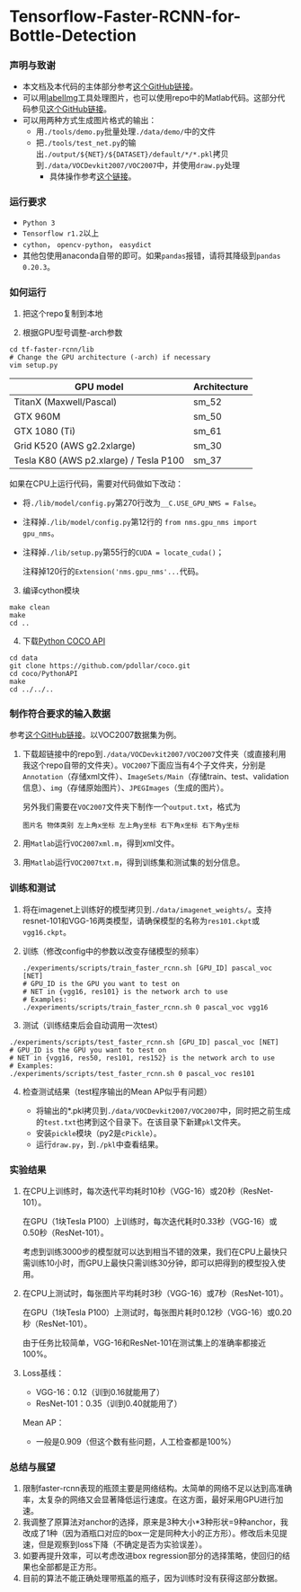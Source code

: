 # Tensorflow-Faster-RCNN-for-Bottle-Detection
### 声明与致谢

  - 本文档及本代码的主体部分参考[这个GitHub链接](https://github.com/endernewton/tf-faster-rcnn)。
  - 可以用[labelImg](https://github.com/tzutalin/labelImg )工具处理图片，也可以使用repo中的Matlab代码。这部分代码参见[这个GitHub链接](https://github.com/ruyiweicas/Creat_FRCNN_DataSet)。
  - 可以用两种方式生成图片格式的输出：
	  - 用`./tools/demo.py`批量处理`./data/demo/`中的文件
	  - 把`./tools/test_net.py`的输出`./output/${NET}/${DATASET}/default/*/*.pkl`拷贝到`./data/VOCDevkit2007/VOC2007`中，并使用`draw.py`处理
		  - 具体操作参考[这个链接](https://blog.csdn.net/majinlei121/article/details/78903537)。

### 运行要求

- `Python 3`
- `Tensorflow r1.2`以上
- `cython`， `opencv-python`， `easydict`
- 其他包使用anaconda自带的即可。如果`pandas`报错，请将其降级到`pandas 0.20.3`。

### 如何运行
1. 把这个repo复制到本地

2. 根据GPU型号调整-arch参数
  ```Shell
  cd tf-faster-rcnn/lib
  # Change the GPU architecture (-arch) if necessary
  vim setup.py
  ```

  | GPU model  | Architecture |
  | ------------- | ------------- |
  | TitanX (Maxwell/Pascal) | sm_52 |
  | GTX 960M | sm_50 |
  | GTX 1080 (Ti) | sm_61 |
  | Grid K520 (AWS g2.2xlarge) | sm_30 |
  | Tesla K80 (AWS p2.xlarge) / Tesla P100 | sm_37 |

  如果在CPU上运行代码，需要对代码做如下改动：

  - 将`./lib/model/config.py`第270行改为`__C.USE_GPU_NMS = False`。

  - 注释掉`./lib/model/config.py`第12行的 `from nms.gpu_nms import gpu_nms`。

  - 注释掉`./lib/setup.py`第55行的`CUDA = locate_cuda()`；

  	注释掉120行的`Extension('nms.gpu_nms'...`代码。

3. 编译cython模块

  ```Shell
  make clean
  make
  cd ..
  ```

4. 下载[Python COCO API](https://github.com/pdollar/coco)
  ```Shell
  cd data
  git clone https://github.com/pdollar/coco.git
  cd coco/PythonAPI
  make
  cd ../../..
  ```

### 制作符合要求的输入数据

参考[这个GitHub链接](https://github.com/ruyiweicas/Creat_FRCNN_DataSet)。以VOC2007数据集为例。

1. 下载超链接中的repo到`./data/VOCDevkit2007/VOC2007`文件夹（或直接利用我这个repo自带的文件夹）。`VOC2007`下面应当有4个子文件夹，分别是`Annotation`（存储xml文件）、`ImageSets/Main`（存储train、test、validation信息）、`img`（存储原始图片）、`JPEGImages`（生成的图片）。

	另外我们需要在`VOC2007`文件夹下制作一个`output.txt`，格式为

	```
	图片名 物体类别 左上角x坐标 左上角y坐标 右下角x坐标 右下角y坐标
	```

2. 用`Matlab`运行`VOC2007xml.m`，得到xml文件。

3. 用`Matlab`运行`VOC2007txt.m`，得到训练集和测试集的划分信息。

### 训练和测试

1. 将在imagenet上训练好的模型拷贝到`./data/imagenet_weights/`。支持resnet-101和VGG-16两类模型，请确保模型的名称为`res101.ckpt`或`vgg16.ckpt`。

2. 训练（修改config中的参数以改变存储模型的频率）

   ```Shell
   ./experiments/scripts/train_faster_rcnn.sh [GPU_ID] pascal_voc [NET]
   # GPU_ID is the GPU you want to test on
   # NET in {vgg16, res101} is the network arch to use
   # Examples:
   ./experiments/scripts/train_faster_rcnn.sh 0 pascal_voc vgg16
   ```

3. 测试（训练结束后会自动调用一次test）
  ```Shell
  ./experiments/scripts/test_faster_rcnn.sh [GPU_ID] pascal_voc [NET]
  # GPU_ID is the GPU you want to test on
  # NET in {vgg16, res50, res101, res152} is the network arch to use
  # Examples:
  ./experiments/scripts/test_faster_rcnn.sh 0 pascal_voc res101
  ```

4. 检查测试结果（test程序输出的Mean AP似乎有问题）

   - 将输出的*.pkl拷贝到`./data/VOCDevkit2007/VOC2007`中，同时把之前生成的`test.txt`也拷到这个目录下。在该目录下新建`pkl`文件夹。
   - 安装`pickle`模块（py2是`cPickle`）。
   - 运行`draw.py`，到`./pkl`中查看结果。

### 实验结果

1. 在CPU上训练时，每次迭代平均耗时10秒（VGG-16）或20秒（ResNet-101）。

	在GPU（1块Tesla P100）上训练时，每次迭代耗时0.33秒（VGG-16）或0.50秒（ResNet-101）。

	考虑到训练3000步的模型就可以达到相当不错的效果，我们在CPU上最快只需训练10小时，而GPU上最快只需训练30分钟，即可以把得到的模型投入使用。

2. 在CPU上测试时，每张图片平均耗时3秒（VGG-16）或7秒（ResNet-101）。

	在GPU（1块Tesla P100）上测试时，每张图片耗时0.12秒（VGG-16）或0.20秒（ResNet-101）。

	由于任务比较简单，VGG-16和ResNet-101在测试集上的准确率都接近100%。

3. Loss基线：

	- VGG-16：0.12（训到0.16就能用了）
	- ResNet-101：0.35（训到0.40就能用了）

	Mean AP：

	- 一般是0.909（但这个数有些问题，人工检查都是100%）

### 总结与展望

1. 限制faster-rcnn表现的瓶颈主要是网络结构。太简单的网络不足以达到高准确率，太复杂的网络又会显著降低运行速度。在这方面，最好采用GPU进行加速。
2. 我调整了原算法对anchor的选择，原来是3种大小*3种形状=9种anchor，我改成了1种（因为酒瓶口对应的box一定是同种大小的正方形）。修改后未见提速，但是观察到loss下降（不确定是否为实验误差）。
3. 如要再提升效率，可以考虑改进box regression部分的选择策略，使回归的结果也全部都是正方形。
4. 目前的算法不能正确处理带瓶盖的瓶子，因为训练时没有获得这部分数据。
